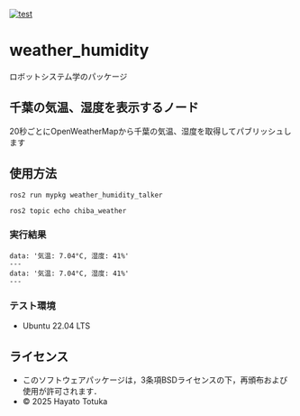 [![test](https://github.com/HayatoTotuka/my-package/actions/workflows/test.yml/badge.svg)](https://github.com/HayatoTotuka/my-package/actions/workflows/test.yml)
# weather_humidity
ロボットシステム学のパッケージ


## 千葉の気温、湿度を表示するノード
20秒ごとにOpenWeatherMapから千葉の気温、湿度を取得してパブリッシュします


## 使用方法

```
ros2 run mypkg weather_humidity_talker
```
```
ros2 topic echo chiba_weather
```


### 実行結果 
```
data: '気温: 7.04°C, 湿度: 41%'
---
data: '気温: 7.04°C, 湿度: 41%'
---
```


### テスト環境
- Ubuntu 22.04 LTS



## ライセンス
- このソフトウェアパッケージは，3条項BSDライセンスの下，再頒布および使用が許可されます．
- © 2025 Hayato Totuka

